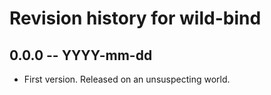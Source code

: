 # Revision history for wild-bind

## 0.0.0  -- YYYY-mm-dd

* First version. Released on an unsuspecting world.
